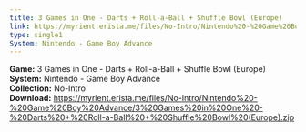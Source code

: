 ```yaml
---
title: 3 Games in One - Darts + Roll-a-Ball + Shuffle Bowl (Europe)
link: https://myrient.erista.me/files/No-Intro/Nintendo%20-%20Game%20Boy%20Advance/3%20Games%20in%20One%20-%20Darts%20+%20Roll-a-Ball%20+%20Shuffle%20Bowl%20(Europe).zip
type: single1
System: Nintendo - Game Boy Advance
---
```

<b>Game:</b> 3 Games in One - Darts + Roll-a-Ball + Shuffle Bowl (Europe)<br>
<b>System:</b> Nintendo - Game Boy Advance<br>
<b>Collection:</b> No-Intro<br>
<b>Download:</b> https://myrient.erista.me/files/No-Intro/Nintendo%20-%20Game%20Boy%20Advance/3%20Games%20in%20One%20-%20Darts%20+%20Roll-a-Ball%20+%20Shuffle%20Bowl%20(Europe).zip